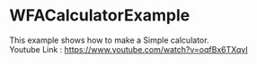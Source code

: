 # WFACalculatorExample <br>
This example shows how to make a Simple calculator.<br>
Youtube Link : https://www.youtube.com/watch?v=oqfBx6TXqyI<br>
